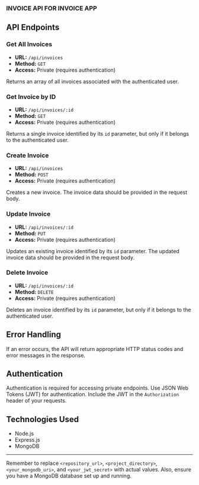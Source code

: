 ### INVOICE API FOR INVOICE APP

API Endpoints
-------------

### Get All Invoices

-   **URL:** `/api/invoices`
-   **Method:** `GET`
-   **Access:** Private (requires authentication)

Returns an array of all invoices associated with the authenticated user.

### Get Invoice by ID

-   **URL:** `/api/invoices/:id`
-   **Method:** `GET`
-   **Access:** Private (requires authentication)

Returns a single invoice identified by its `id` parameter, but only if it belongs to the authenticated user.

### Create Invoice

-   **URL:** `/api/invoices`
-   **Method:** `POST`
-   **Access:** Private (requires authentication)

Creates a new invoice. The invoice data should be provided in the request body.

### Update Invoice

-   **URL:** `/api/invoices/:id`
-   **Method:** `PUT`
-   **Access:** Private (requires authentication)

Updates an existing invoice identified by its `id` parameter. The updated invoice data should be provided in the request body.

### Delete Invoice

-   **URL:** `/api/invoices/:id`
-   **Method:** `DELETE`
-   **Access:** Private (requires authentication)

Deletes an invoice identified by its `id` parameter, but only if it belongs to the authenticated user.

Error Handling
--------------

If an error occurs, the API will return appropriate HTTP status codes and error messages in the response.

Authentication
--------------

Authentication is required for accessing private endpoints. Use JSON Web Tokens (JWT) for authentication. Include the JWT in the `Authorization` header of your requests.

Technologies Used
-----------------

-   Node.js
-   Express.js
-   MongoDB

* * * * *

Remember to replace `<repository_url>`, `<project_directory>`, `<your_mongodb_uri>`, and `<your_jwt_secret>` with actual values. Also, ensure you have a MongoDB database set up and running.
